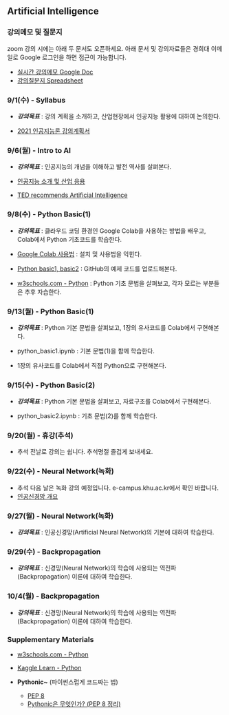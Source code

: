 ## Artificial Intelligence

### 강의메모 및 질문지

zoom 강의 시에는 아래 두 문서도 오픈하세요. 
아래 문서 및 강의자료들은 경희대 이메일로 Google 로그인을 하면 접근이 가능합니다.

* [실시간 강의메모 Google Doc](https://docs.google.com/document/d/1j9M9fUVV00nIqfAcCgJIv39C9kBlE7_dbp-_Dn9lGAI)
* [강의질문지 Spreadsheet](https://docs.google.com/spreadsheets/d/1ycRpgNQ_74vtBtou3lds-UU52QI8AwGvHm45ah58Whc)



### 9/1(수) - Syllabus

* ___강의목표___ : 강의 계획을 소개하고, 산업현장에서 인공지능 활용에 대하여 논의한다.

* [2021 인공지능론 강의계획서](https://sugang.khu.ac.kr/core?attribute=lectPlan&p_year=2021&p_term=20&p_teach=027799&p_code=IE32300&p_subjt=IE323&lang=ko&loginYn=N&schedule_cd=hakbu&fake=1630693292972)



### 9/6(월) - Intro to AI

* ___강의목표___ : 인공지능의 개념을 이해하고 발전 역사를 살펴본다.

* [인공지능 소개 및 산업 응용](https://drive.google.com/file/d/1EPEzr8EVDPiRBgUJ3Y7gN9u-gXM90Q2N/view?usp=sharing)

* [TED recommends Artificial Intelligence](https://cooltool.com/blog/7-best-ted-videos-about-artificial-intelligence)



### 9/8(수) - Python Basic(1)

* ___강의목표___ : 클라우드 코딩 환경인 Google Colab을 사용하는 방법을 배우고, Colab에서 Python 기초코드를 학습한다.

* [Google Colab 사용법](https://docs.google.com/document/d/1dNI-H5wLt23CE1kA0C7XHus5Z04WcYLFdqRtiKh4sfQ/edit) : 설치 및 사용법을 익힌다.

* [Python basic1, basic2](https://github.com/jjyjung/python) : GitHub의 예제 코드를 업로드해본다.

* [w3schools.com - Python](https://www.w3schools.com/python/) : Python 기초 문법을 살펴보고, 각자 모르는 부분들은 추후 자습한다.



### 9/13(월) - Python Basic(1)

* ___강의목표___ : Python 기본 문법을 살펴보고, 1장의 유사코드를 Colab에서 구현해본다.

* python_basic1.ipynb : 기본 문법(1)을 함께 학습한다.

* 1장의 유사코드를 Colab에서 직접 Python으로 구현해본다.



### 9/15(수) - Python Basic(2)

* ___강의목표___ : Python 기본 문법을 살펴보고, 자료구조를 Colab에서 구현해본다.

* python_basic2.ipynb : 기초 문법(2)를 함께 학습한다.



### 9/20(월) - 휴강(추석)

* 추석 전날로 강의는 쉽니다. 추석명절 즐겁게 보내세요. 



### 9/22(수) - Neural Network(녹화)

* 추석 다음 날은 녹화 강의 예정입니다. e-campus.khu.ac.kr에서 확인 바랍니다.
* [인공신경망 개요](https://drive.google.com/file/d/1L41cuRgBK2jC7N8al-bUg1TeCQpfefSl)



### 9/27(월) - Neural Network(녹화)

* ___강의목표___ : 인공신경망(Artificial Neural Network)의 기본에 대하여 학습한다.



### 9/29(수) - Backpropagation	

* ___강의목표___ : 신경망(Neural Network)의 학습에 사용되는 역전파(Backpropagation) 이론에 대하여 학습한다.



### 10/4(월) - Backpropagation	

* ___강의목표___ : 신경망(Neural Network)의 학습에 사용되는 역전파(Backpropagation) 이론에 대하여 학습한다.



### Supplementary Materials
* [w3schools.com - Python](https://www.w3schools.com/python/)

* [Kaggle Learn - Python](https://www.kaggle.com/learn/python/)

* __Pythonic~__ (파이썬스럽게 코드짜는 법)
  - [PEP 8](https://www.python.org/dev/peps/pep-0008/)
  - [Pythonic은 무엇인가? (PEP 8 정리)](https://codechacha.com/ko/pythonic-and-pep8/)

